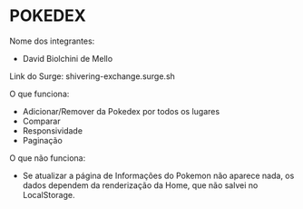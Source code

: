 # POKEDEX

Nome dos integrantes: 
- David Biolchini de Mello

Link do Surge: shivering-exchange.surge.sh

O que funciona:
- Adicionar/Remover da Pokedex por todos os lugares
- Comparar
- Responsividade
- Paginação

O que não funciona: 
- Se atualizar a página de Informações do Pokemon não aparece nada, os dados dependem da renderização da Home, que não salvei no LocalStorage.

